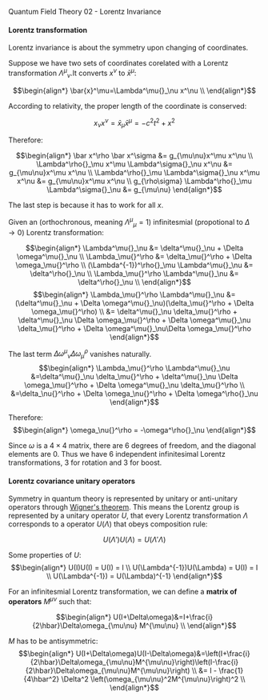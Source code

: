 Quantum Field Theory 02 - Lorentz Invariance


#### Lorentz transformation

Lorentz invariance is about the symmetry upon changing of coordinates.

Suppose we have two sets of coordinates corelated with a Lorentz transformation 
$\Lambda^\mu{}_\nu$.It converts $x^\nu$ to $\bar{x}^\mu$:

$$\begin{align*}
\bar{x}^\mu=\Lambda^\mu{}_\nu x^\nu \\
\end{align*}$$

According to relativity, the proper length of the coordinate is conserved:

$$
x_\nu x^\nu = \bar x_\mu \bar x^\mu = -c^2t^2 + x^2 
$$

Therefore:

$$\begin{align*}
\bar x^\rho \bar x^\sigma &= g_{\mu\nu}x^\mu x^\nu \\
\Lambda^\rho{}_\mu x^\mu \Lambda^\sigma{}_\nu x^\nu &= g_{\mu\nu}x^\mu x^\nu \\
\Lambda^\rho{}_\mu \Lambda^\sigma{}_\nu x^\mu x^\nu &= g_{\mu\nu}x^\mu x^\nu \\
g_{\rho\sigma} \Lambda^\rho{}_\mu \Lambda^\sigma{}_\nu &= g_{\mu\nu}
\end{align*}$$

The last step is because it has to work for all $x$.

Given an (orthochronous, meaning $\Lambda^\mu{}_\mu=1$) infinitesmial 
(propotional to $\Delta \to 0$) Lorentz transformation:

$$\begin{align*}
\Lambda^\mu{}_\nu &= \delta^\mu{}_\nu + \Delta \omega^\mu{}_\nu \\
\Lambda_\mu{}^\rho &= \delta_\mu{}^\rho + \Delta \omega_\mu{}^\rho \\
(\Lambda^{-1})^\rho{}_\mu \Lambda^\mu{}_\nu &= \delta^\rho{}_\nu \\
\Lambda_\mu{}^\rho \Lambda^\mu{}_\nu &= \delta^\rho{}_\nu \\
\end{align*}$$
$$\begin{align*}
\Lambda_\mu{}^\rho \Lambda^\mu{}_\nu &= (\delta^\mu{}_\nu + \Delta \omega^\mu{}_\nu)(\delta_\mu{}^\rho + \Delta \omega_\mu{}^\rho) \\
&= \delta^\mu{}_\nu \delta_\mu{}^\rho  + \delta^\mu{}_\nu  \Delta \omega_\mu{}^\rho +
\Delta \omega^\mu{}_\nu \delta_\mu{}^\rho + \Delta \omega^\mu{}_\nu\Delta \omega_\mu{}^\rho
\end{align*}$$

The last term $\Delta \omega^\mu{}_\nu\Delta \omega_\mu{}^\rho$ vanishes naturally.
$$\begin{align*}
\Lambda_\mu{}^\rho \Lambda^\mu{}_\nu &=\delta^\mu{}_\nu \delta_\mu{}^\rho  + \delta^\mu{}_\nu  \Delta \omega_\mu{}^\rho +
\Delta \omega^\mu{}_\nu \delta_\mu{}^\rho \\
&=\delta_\nu{}^\rho + 
\Delta \omega_\nu{}^\rho +
\Delta \omega^\rho{}_\nu
\end{align*}$$

Therefore:
$$\begin{align*}
\omega_\nu{}^\rho = -\omega^\rho{}_\nu
\end{align*}$$

Since $\omega$ is a $4\times 4$ matrix, there are $6$ degrees of freedom, and the diagonal elements 
are $0$. Thus we have $6$ independent infinitesimal Lorentz transformations, $3$ for rotation and
$3$ for boost.
 
#### Lorentz covariance unitary operators
Symmetry in quantum theory is represented by unitary or anti-unitary operators through 
[Wigner's theorem](https://en.wikipedia.org/wiki/Wigner%27s_theorem). This means the Lorentz group is
represented by a unitary operator $U$, that every Lorentz transformation $\Lambda$ corresponds to a
operator $U(\Lambda)$ that obeys composition rule:

$$
U(\Lambda')U(\Lambda) = U(\Lambda'\Lambda)
$$

Some properties of $U$:
$$\begin{align*}
U(I)U(I) = U(I) = I \\
U(\Lambda^{-1})U(\Lambda) = U(I) = I \\
U(\Lambda^{-1}) = U(\Lambda)^{-1}
\end{align*}$$

For an infinitesmial Lorentz transformation, we can define a **matrix of operators** $M^{\mu\nu}$ such that:

$$\begin{align*}
U(I+\Delta\omega)&=I+\frac{i}{2\hbar}\Delta\omega_{\mu\nu} M^{\mu\nu} \\
\end{align*}$$

$M$ has to be antisymmetric:
$$\begin{align*}
U(I+\Delta\omega)U(I-\Delta\omega)&=\left(I+\frac{i}{2\hbar}\Delta\omega_{\mu\nu}M^{\mu\nu}\right)\left(I-\frac{i}{2\hbar}\Delta\omega_{\mu\nu}M^{\mu\nu}\right) \\
    &= I - \frac{1}{4\hbar^2} \Delta^2 \left(\omega_{\mu\nu}^2M^{\mu\nu}\right)^2 \\
\end{align*}$$
